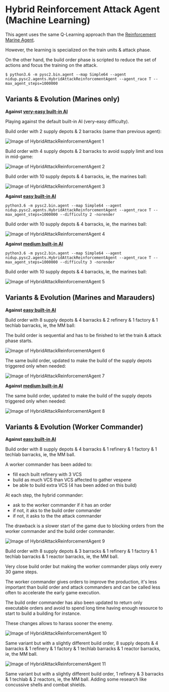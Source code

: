 Hybrid Reinforcement Attack Agent (Machine Learning)
====================================================

This agent uses the same Q-Learning approach than the [Reinforcement Marine Agent](reinforcement_marine_agent.md).

However, the learning is specialized on the train units & attack phase.

On the other hand, the build order phase is scripted to reduce the set of actions and focus the training on the attack.

```
$ python3.6 -m pysc2.bin.agent --map Simple64 --agent nidup.pysc2.agents.HybridAttackReinforcementAgent --agent_race T --max_agent_steps=1000000
```

Variants & Evolution (Marines only)
-----------------------------------

**Against [very-easy built-in AI](https://github.com/deepmind/pysc2/blob/master/pysc2/env/sc2_env.py#L51)**

Playing against the default built-in AI (very-easy difficulty).

Build order with 2 supply depots & 2 barracks (same than previous agent):

![Image of HybridAttackReinforcementAgent 1](HybridAttackReinforcementAgent_2_supply_2_rax.png)

Build order with 4 supply depots & 2 barracks to avoid supply limit and loss in mid-game:

![Image of HybridAttackReinforcementAgent 2](HybridAttackReinforcementAgent_4_supply_2_rax.png)

Build order with 10 supply depots & 4 barracks, ie, the marines ball:

![Image of HybridAttackReinforcementAgent 3](HybridAttackReinforcementAgent_10_supply_4_rax.png)

**Against [easy built-in AI](https://github.com/deepmind/pysc2/blob/master/pysc2/env/sc2_env.py#L51)**

```
python3.6 -m pysc2.bin.agent --map Simple64 --agent nidup.pysc2.agents.HybridAttackReinforcementAgent --agent_race T --max_agent_steps=1000000 --difficulty 2 -norender
```

Build order with 10 supply depots & 4 barracks, ie, the marines ball:

![Image of HybridAttackReinforcementAgent 4](HybridAttackReinforcementAgent_10_supply_4_rax-easy.png)

**Against [medium built-in AI](https://github.com/deepmind/pysc2/blob/master/pysc2/env/sc2_env.py#L51)**

```
python3.6 -m pysc2.bin.agent --map Simple64 --agent nidup.pysc2.agents.HybridAttackReinforcementAgent --agent_race T --max_agent_steps=1000000 --difficulty 3 -norender
```

Build order with 10 supply depots & 4 barracks, ie, the marines ball:

![Image of HybridAttackReinforcementAgent 5](HybridAttackReinforcementAgent_10_supply_4_rax-medium.png)


Variants & Evolution (Marines and Marauders)
--------------------------------------------

**Against [easy built-in AI](https://github.com/deepmind/pysc2/blob/master/pysc2/env/sc2_env.py#L51)**

Build order with 8 supply depots & 4 barracks & 2 refinery & 1 factory & 1 techlab barracks, ie, the MM ball:

The build order is sequential and has to be finished to let the train & attack phase starts.

![Image of HybridAttackReinforcementAgent 6](HybridAttackReinforcementAgent_8_supply_4_rax_2ref_1fac_1lab-easy.png)

The same build order, updated to make the build of the supply depots triggered only when needed:

![Image of HybridAttackReinforcementAgent 7](HybridAttackReinforcementAgent_8_supply_4_rax_2ref_1fac_1lab-2-easy.png)

**Against [medium built-in AI](https://github.com/deepmind/pysc2/blob/master/pysc2/env/sc2_env.py#L51)**

The same build order, updated to make the build of the supply depots triggered only when needed:

![Image of HybridAttackReinforcementAgent 8](HybridAttackReinforcementAgent_8_supply_4_rax_2ref_1fac_1lab-2-medium.png)


Variants & Evolution (Worker Commander)
---------------------------------------

**Against [easy built-in AI](https://github.com/deepmind/pysc2/blob/master/pysc2/env/sc2_env.py#L51)**

Build order with 8 supply depots & 4 barracks & 1 refinery & 1 factory & 1 techlab barracks, ie, the MM ball.

A worker commander has been added to:
  - fill each built refinery with 3 VCS
  - build as much VCS than VCS affected to gather vespene
  - be able to build extra VCS (4 has been added on this build)

At each step, the hybrid commander:
  - ask to the worker commander if it has an order
  - if not, it aks to the build order commander
  - if not, it asks to the the attack commander

The drawback is a slower start of the game due to blocking orders from the worker commander and the build order commander.

![Image of HybridAttackReinforcementAgent 9](HybridAttackReinforcementAgent_8_supply_4_rax_1ref_1fac_1lab-worker-easy.png)

Build order with 8 supply depots & 3 barracks & 1 refinery & 1 factory & 1 techlab barracks & 1 reactor barracks, ie, the MM ball.

Very close build order but making the worker commander plays only every 30 game steps.

The worker commander gives orders to improve the production, it's less important than build order and attack commanders and can be called less often to accelerate the early game execution.

The build order commander has also been updated to return only executable orders and avoid to spend long time having enough resource to start to build a building for instance.

These changes allows to harass sooner the enemy.

![Image of HybridAttackReinforcementAgent 10](HybridAttackReinforcementAgent_8_supply_4_rax_1ref_1fac_1lab-worker-easy-2.png)

Same variant but with a slightly different build order, 8 supply depots & 4 barracks & 1 refinery & 1 factory & 1 techlab barracks & 1 reactor barracks, ie, the MM ball.

![Image of HybridAttackReinforcementAgent 11](HybridAttackReinforcementAgent_8_supply_4_rax_1ref_1fac_1lab-worker-easy-3.png)

Same variant but with a slightly different build order, 1 refinery & 3 barracks & 1 techlab & 2 reactors, ie, the MM ball.
Adding some research like concussive shells and combat shields.
